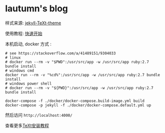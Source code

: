 # lautumn's blog

样式来源: [jekyll-TeXt-theme](https://github.com/kitian616/jekyll-TeXt-theme/)

使用教程: [快速开始](https://tianqi.name/jekyll-TeXt-theme/docs/zh/quick-start)

本机启动, docker 方式 :

```shell
# see https://stackoverflow.com/a/41489151/9304033
# linux 
# docker run --rm -v "$PWD":/usr/src/app -w /usr/src/app ruby:2.7 bundle install
# windows cmd
docker run --rm -v "%cd%":/usr/src/app -w /usr/src/app ruby:2.7 bundle install
# windows power shell 
# docker run --rm -v "${PWD}":/usr/src/app -w /usr/src/app ruby:2.7 bundle install

docker-compose -f ./docker/docker-compose.build-image.yml build
docker-compose -p jekyll -f ./docker/docker-compose.default.yml up
```

然后访问 `http://localhost:4000/`

查看更多[TeXt安装教程](https://blog.lautumn.cn/text/2021/08/19/first-post.html)
